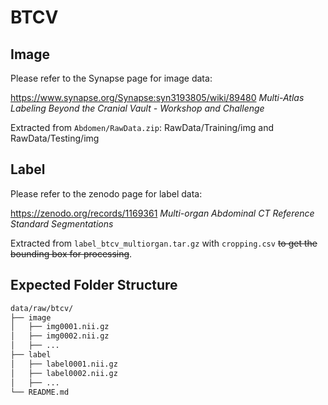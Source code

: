 # BTCV

## Image

Please refer to the Synapse page for image data:

https://www.synapse.org/Synapse:syn3193805/wiki/89480 *Multi-Atlas Labeling Beyond the Cranial Vault - Workshop and Challenge*

Extracted from `Abdomen/RawData.zip`: RawData/Training/img and RawData/Testing/img

## Label

Please refer to the zenodo page for label data:

https://zenodo.org/records/1169361 *Multi-organ Abdominal CT Reference Standard Segmentations*

Extracted from `label_btcv_multiorgan.tar.gz` with `cropping.csv` ~~to get the bounding box for processing~~.

## Expected Folder Structure

```bash
data/raw/btcv/
├── image
│   ├── img0001.nii.gz
│   ├── img0002.nii.gz
│   ├── ...
├── label
│   ├── label0001.nii.gz
│   ├── label0002.nii.gz
│   ├── ...
└── README.md
```
